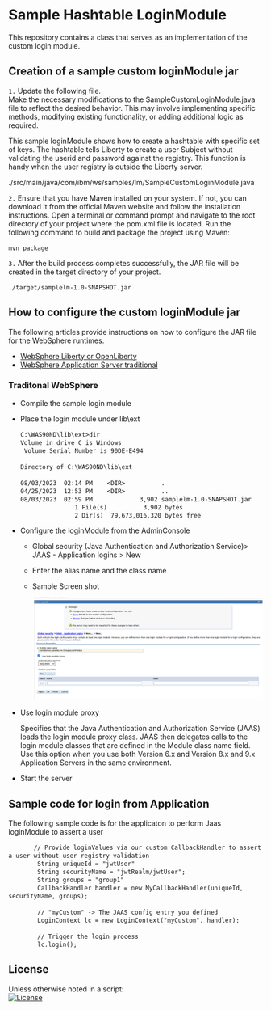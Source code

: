 # Sample Hashtable LoginModule

This repository contains a class that serves as an implementation of the custom login module. 

## Creation of a sample custom loginModule jar 

`1.` Update the following file.  
Make the necessary modifications to the SampleCustomLoginModule.java file to reflect the desired behavior. This may involve implementing specific methods, modifying existing functionality, or adding additional logic as required.

This sample loginModule shows how to create a hashtable with specific set of keys. The hashtable tells Liberty to create a user Subject without validating the userid and password against the registry. This function is handy when the user registry is outside the Liberty server. 

./src/main/java/com/ibm/ws/samples/lm/SampleCustomLoginModule.java

`2.` Ensure that you have Maven installed on your system. If not, you can download it from the official Maven website and follow the installation instructions. Open a terminal or command prompt and navigate to the root directory of your project where the pom.xml file is located. Run the following command to build and package the project using Maven:
```
mvn package
```
`3.` After the build process completes successfully, the JAR file will be created in the target directory of your project.
```
./target/samplelm-1.0-SNAPSHOT.jar
```

## How to configure the custom loginModule jar 

The following articles provide instructions on how to configure the JAR file for the WebSphere runtimes. 

- [WebSphere Liberty or OpenLiberty](https://www.ibm.com/docs/en/was-liberty/base?topic=liberty-configuring-jaas-custom-login-module)
- [WebSphere Application Server traditional](https://www.ibm.com/docs/en/was/8.5.5?topic=SSEQTP_8.5.5/com.ibm.websphere.nd.multiplatform.doc/ae/tsec_jaascustlogmod.htm) 

### Traditonal WebSphere 
- Compile the sample login module 
- Place the login module under lib\ext
    ```
    C:\WAS90ND\lib\ext>dir
    Volume in drive C is Windows
     Volume Serial Number is 90DE-E494

    Directory of C:\WAS90ND\lib\ext

    08/03/2023  02:14 PM    <DIR>          .
    04/25/2023  12:53 PM    <DIR>          ..
    08/03/2023  02:59 PM             3,902 samplelm-1.0-SNAPSHOT.jar
                   1 File(s)          3,902 bytes
                   2 Dir(s)  79,673,016,320 bytes free
    ```
- Configure the loginModule from the AdminConsole
    
    - Global security (Java Authentication and Authorization Service)> JAAS - Application logins > New 
    - Enter the alias name and the class name
    - Sample Screen shot 
    
       <img src="https://github.com/una-tapa/LibertyDemoHashtableLogin/blob/main/JAAS-Application-Login.png" alt="SampleScreenShot" width="500" >
 
- Use login module proxy

  Specifies that the Java Authentication and Authorization Service (JAAS) loads the login module proxy class. JAAS then delegates calls to the login module classes that are defined in the Module class name field. Use this option when you use both Version 6.x and Version 8.x and 9.x Application Servers in the same environment.
- Start the server


<!--
## Liberty configuration snippet 

The following configuration should load the SampleCustomLoginModule class when samplelm-1.0-SNAPSHOT.jar is placed in the same directory as server.xml. 
```
<library id="customLoginLib"> 
    <fileset dir="${server.config.dir}" includes="samplelm-1.0-SNAPSHOT.jar"/> 
</library> 

<jaasLoginModule id="myCustom" 
                 className="com.ibm.ws.samples.lm.SampleCustomLoginModule" 
                 controlFlag="REQUIRED" libraryRef="customLoginLib">
  <options debug="true"/>
</jaasLoginModule>
```
--> 

## Sample code for login from Application 

The following sample code is for the applicaton to perform Jaas loginModule to assert a user 

```
       // Provide loginValues via our custom CallbackHandler to assert a user without user registry validation 
        String uniqueId = "jwtUser"
        String securityName = "jwtRealm/jwtUser"; 
        String groups = "group1" 
        CallbackHandler handler = new MyCallbackHandler(uniqueId, securityName, groups);

        // "myCustom" -> The JAAS config entry you defined
        LoginContext lc = new LoginContext("myCustom", handler);

        // Trigger the login process
        lc.login();
```

## License
Unless otherwise noted in a script:<br/>
[![License](https://img.shields.io/badge/License-Apache_2.0-blue.svg)](https://www.apache.org/licenses/LICENSE-2.0)
